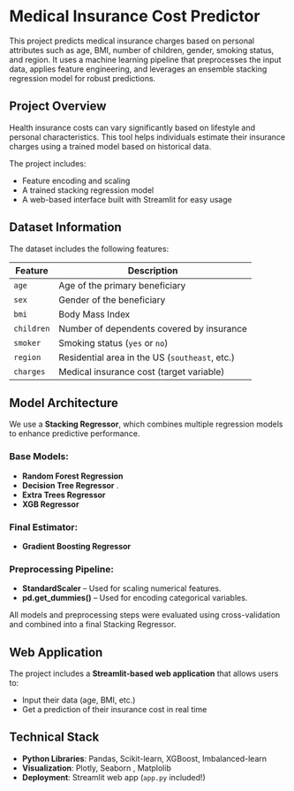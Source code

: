 # Medical Insurance Cost Predictor

This project predicts medical insurance charges based on personal attributes such as age, BMI, number of children, gender, smoking status, and region. It uses a machine learning pipeline that preprocesses the input data, applies feature engineering, and leverages an ensemble stacking regression model for robust predictions.

## Project Overview

Health insurance costs can vary significantly based on lifestyle and personal characteristics. This tool helps individuals estimate their insurance charges using a trained model based on historical data.

The project includes:
- Feature encoding and scaling
- A trained stacking regression model
- A web-based interface built with Streamlit for easy usage

## Dataset Information

The dataset includes the following features:

| Feature         | Description                                      |
|----------------|--------------------------------------------------|
| `age`          | Age of the primary beneficiary                   |
| `sex`          | Gender of the beneficiary                        |
| `bmi`          | Body Mass Index                                  |
| `children`     | Number of dependents covered by insurance        |
| `smoker`       | Smoking status (`yes` or `no`)                   |
| `region`       | Residential area in the US (`southeast`, etc.)   |
| `charges`      | Medical insurance cost (target variable)         |

## Model Architecture

We use a **Stacking Regressor**, which combines multiple regression models to enhance predictive performance.

### Base Models:
- **Random Forest Regression**
- **Decision Tree Regressor** .
- **Extra Trees Regressor**
- **XGB Regressor**

### Final Estimator:
- **Gradient Boosting Regressor**

### Preprocessing Pipeline:
- **StandardScaler** – Used for scaling numerical features.
- **pd.get_dummies()** – Used for encoding categorical variables.

All models and preprocessing steps were evaluated using cross-validation and combined into a final Stacking Regressor.

## Web Application

The project includes a **Streamlit-based web application** that allows users to:

- Input their data (age, BMI, etc.)
- Get a prediction of their insurance cost in real time


## Technical Stack  

- **Python Libraries**: Pandas, Scikit-learn, XGBoost, Imbalanced-learn  
- **Visualization**: Plotly, Seaborn , Matplolib
- **Deployment**: Streamlit web app (`app.py` included!)  

